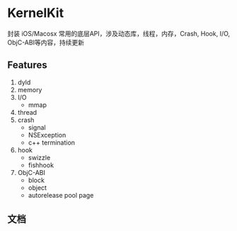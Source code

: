 # KernelKit

封装 iOS/Macosx 常用的底层API，涉及动态库，线程，内存，Crash, Hook, I/O, ObjC-ABI等内容，持续更新

## Features
1. dyld
2. memory
3. I/O
    * mmap
4. thread
5. crash
    * signal
    * NSException
    * c++ termination
6. hook
    * swizzle
    * fishhook
7. ObjC-ABI
    * block
    * object
    * autorelease pool page

## 文档

